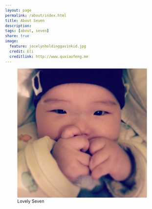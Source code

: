 ```yaml
---
layout: page
permalink: /about/index.html
title: About Seven
description: 
tags: [about, seven]
share: true
image:
  feature: jocelynholdinggavinkid.jpg
  credit: Eli
  creditlink: http://www.quxiaofeng.me
---
```


<figure>
	<img src="/images/seven.jpg">
	<figcaption>Lovely Seven</figcaption>
</figure>

